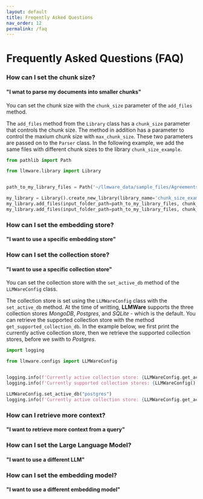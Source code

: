 ```yaml
---
layout: default
title: Freqently Asked Questions
nav_order: 12
permalink: /faq
---
```

# Frequently Asked Questions (FAQ)


### How can I set the chunk size?
#### "I wnat to parse my documents into smaller chunks"
You can set the chunk size with the ``chunk_size`` parameter of the ``add_files`` method.

The ``add_files`` method from the ``Library`` class has a ``chunk_size`` parameter that controls the chunk size.
The method in addition has a parameter to control the maxium chunk size with ``max_chunk_size``.
These two parameters are passed on to the ``Parser`` class.
In the following example, we add the same files with different chunk sizes to the library ``chunk_size_example``.
```python
from pathlib import Path

from llmware.library import Library


path_to_my_library_files = Path('~/llmware_data/sample_files/Agreements')

my_library = Library().create_new_library(library_name='chunk_size_example')
my_library.add_files(input_folder_path=path_to_my_library_files, chunk_size=400)
my_library.add_files(input_folder_path=path_to_my_library_files, chunk_size=600)
```

### How can I set the embedding store?
#### "I want to use a specific embedding store"



### How can I set the collection store?
#### "I want to use a specific collection store"
You can set the collection store with the ``set_active_db`` method of the ``LLMWareConfig`` class.

The collection store is set using the ``LLMWareConfig`` class with the ``set_active_db`` method.
At the time of writting, **LLMWare** supports the three collection stores *MongoDB*, *Postgres*, and *SQLite* - which is the default.
You can retrieve the supported collection store with the method ``get_supported_collection_db``.
In the example below, we first print the currently active collection store, then we retrieve the supported collection stores, before we swith to *Postgres*.

```python
import logging

from llmware.configs import LLMWareConfig


logging.info(f'Currently active collection store: {LLMWareConfig.get_active_db()}')
logging.info(f'Currently supported collection stores: {LLMWareConfig().get_supported_collection_db()}')

LLMWareConfig.set_active_db("postgres")
logging.info(f'Currently active collection store: {LLMWareConfig.get_active_db()}')
```


### How can I retrieve more context?
#### "I want to retrieve more context from a query"


### How can I set the Large Language Model?
#### "I want to use a different LLM"

### How can I set the embedding model?
#### "I want to use a different embedding model"
